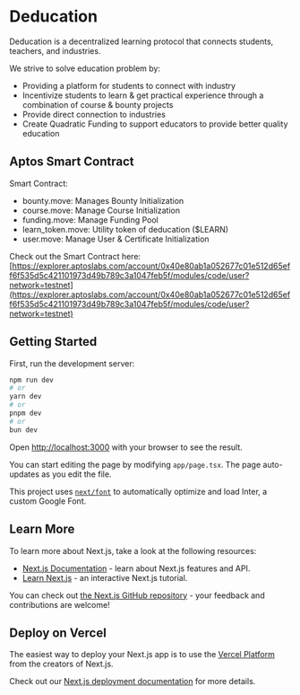 # Deducation

Deducation is a decentralized learning protocol that connects students, teachers, and industries.

We strive to solve education problem by:
- Providing a platform for students to connect with industry
- Incentivize students to learn & get practical experience through a combination of course & bounty projects
- Provide direct connection to industries
- Create Quadratic Funding to support educators to provide better quality education

## Aptos Smart Contract

Smart Contract:
- bounty.move: Manages Bounty Initialization
- course.move: Manage Course Initialization
- funding.move: Manage Funding Pool
- learn_token.move: Utility token of deducation ($LEARN)
- user.move: Manage User & Certificate Initialization

Check out the Smart Contract here: [https://explorer.aptoslabs.com/account/0x40e80ab1a052677c01e512d65eff6f535d5c421101973d49b789c3a1047feb5f/modules/code/user?network=testnet](https://explorer.aptoslabs.com/account/0x40e80ab1a052677c01e512d65eff6f535d5c421101973d49b789c3a1047feb5f/modules/code/user?network=testnet)

## Getting Started

First, run the development server:

```bash
npm run dev
# or
yarn dev
# or
pnpm dev
# or
bun dev
```

Open [http://localhost:3000](http://localhost:3000) with your browser to see the result.

You can start editing the page by modifying `app/page.tsx`. The page auto-updates as you edit the file.

This project uses [`next/font`](https://nextjs.org/docs/basic-features/font-optimization) to automatically optimize and load Inter, a custom Google Font.

## Learn More

To learn more about Next.js, take a look at the following resources:

- [Next.js Documentation](https://nextjs.org/docs) - learn about Next.js features and API.
- [Learn Next.js](https://nextjs.org/learn) - an interactive Next.js tutorial.

You can check out [the Next.js GitHub repository](https://github.com/vercel/next.js/) - your feedback and contributions are welcome!

## Deploy on Vercel

The easiest way to deploy your Next.js app is to use the [Vercel Platform](https://vercel.com/new?utm_medium=default-template&filter=next.js&utm_source=create-next-app&utm_campaign=create-next-app-readme) from the creators of Next.js.

Check out our [Next.js deployment documentation](https://nextjs.org/docs/deployment) for more details.
